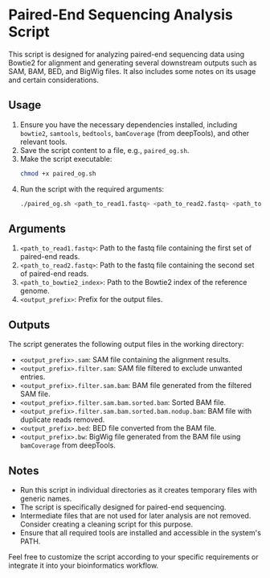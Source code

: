 # Paired-End Sequencing Analysis Script

This script is designed for analyzing paired-end sequencing data using Bowtie2 for alignment and generating several downstream outputs such as SAM, BAM, BED, and BigWig files. It also includes some notes on its usage and certain considerations.

## Usage

1. Ensure you have the necessary dependencies installed, including `bowtie2`, `samtools`, `bedtools`, `bamCoverage` (from deepTools), and other relevant tools.
2. Save the script content to a file, e.g., `paired_og.sh`.
3. Make the script executable:
   ```bash
   chmod +x paired_og.sh
   ```
4. Run the script with the required arguments:
   ```bash
   ./paired_og.sh <path_to_read1.fastq> <path_to_read2.fastq> <path_to_bowtie2_index> <output_prefix>
   ```

## Arguments

1. `<path_to_read1.fastq>`: Path to the fastq file containing the first set of paired-end reads.
2. `<path_to_read2.fastq>`: Path to the fastq file containing the second set of paired-end reads.
3. `<path_to_bowtie2_index>`: Path to the Bowtie2 index of the reference genome.
4. `<output_prefix>`: Prefix for the output files.

## Outputs

The script generates the following output files in the working directory:

- `<output_prefix>.sam`: SAM file containing the alignment results.
- `<output_prefix>.filter.sam`: SAM file filtered to exclude unwanted entries.
- `<output_prefix>.filter.sam.bam`: BAM file generated from the filtered SAM file.
- `<output_prefix>.filter.sam.bam.sorted.bam`: Sorted BAM file.
- `<output_prefix>.filter.sam.bam.sorted.bam.nodup.bam`: BAM file with duplicate reads removed.
- `<output_prefix>.bed`: BED file converted from the BAM file.
- `<output_prefix>.bw`: BigWig file generated from the BAM file using `bamCoverage` from deepTools.

## Notes

- Run this script in individual directories as it creates temporary files with generic names.
- The script is specifically designed for paired-end sequencing.
- Intermediate files that are not used for later analysis are not removed. Consider creating a cleaning script for this purpose.
- Ensure that all required tools are installed and accessible in the system's PATH.

Feel free to customize the script according to your specific requirements or integrate it into your bioinformatics workflow.
